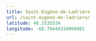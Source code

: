 ```yaml
---
title: Saint-Eugène-de-Ladrière
url: /saint-eugene-de-ladriere/
latitude: 48.2535534
longitude: -68.79444310000001
---
```

